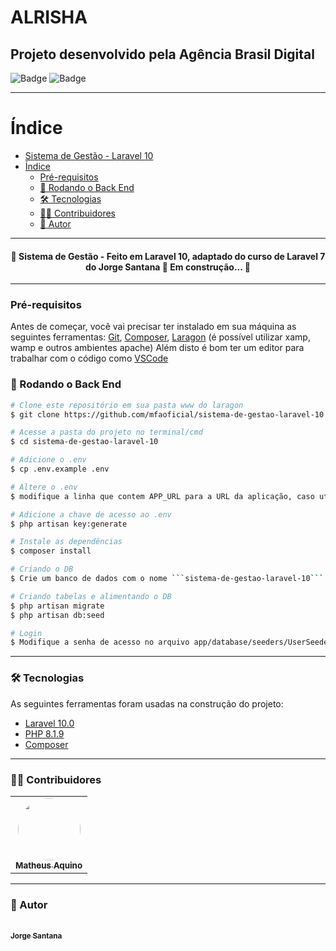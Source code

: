 # ALRISHA

## Projeto desenvolvido pela Agência Brasil Digital

![Badge](https://img.shields.io/badge/Alrisha-v1.0.0-blue) ![Badge](https://img.shields.io/badge/npm-v16.0.0-blue)

---

Índice
================

- [Sistema de Gestão - Laravel 10](#-sistema-de-gestão)
- [Índice](#índice)
    - [Pré-requisitos](#pré-requisitos)
    - [🎲 Rodando o Back End](#-rodando-o-back-end)
    - [🛠 Tecnologias](#-tecnologias)
    - [👨‍💻 Contribuidores](#-contribuidores)
    - [🦸 Autor](#-autor)

---

<h4 align="center">
 🚧  Sistema de Gestão - Feito em Laravel 10, adaptado do curso de Laravel 7 do Jorge Santana 🚀 Em construção...  🚧
</h4>

---

### Pré-requisitos

Antes de começar, você vai precisar ter instalado em sua máquina as seguintes ferramentas:
[Git](https://git-scm.com), [Composer](https://getcomposer.org/), [Laragon](https://laragon.org/download/index.html) (é possível utilizar xamp, wamp e outros ambientes apache)
Além disto é bom ter um editor para trabalhar com o código como [VSCode](https://code.visualstudio.com/)

### 🎲 Rodando o Back End

```bash
# Clone este repositório em sua pasta www do laragon
$ git clone https://github.com/mfaoficial/sistema-de-gestao-laravel-10.git

# Acesse a pasta do projeto no terminal/cmd
$ cd sistema-de-gestao-laravel-10

# Adicione o .env
$ cp .env.example .env

# Altere o .env
$ modifique a linha que contem APP_URL para a URL da aplicação, caso utilize laragon será http://sistema-de-gestao-laravel-10.test (necessário reiniciar o laragon após o git clone)

# Adicione a chave de acesso ao .env
$ php artisan key:generate

# Instale as dependências
$ composer install

# Criando o DB
$ Crie um banco de dados com o nome ```sistema-de-gestao-laravel-10```

# Criando tabelas e alimentando o DB
$ php artisan migrate
$ php artisan db:seed

# Login
$ Modifique a senha de acesso no arquivo app/database/seeders/UserSeeder
```

---

### 🛠 Tecnologias

As seguintes ferramentas foram usadas na construção do projeto:

- [Laravel 10.0](https://laravel.com/docs/10.x)
- [PHP 8.1.9](https://www.php.net/)
- [Composer](https://getcomposer.org/)

---

### 👨‍💻 Contribuidores

<table>
  <tr>
    <td align="center">
    <a href="https://github.com/mfaoficial">
 <img style="border-radius: 50%;" src="https://avatars.githubusercontent.com/u/56968366?v=4" width="100px;" alt=""/>
 <br />
 <sub><b>Matheus Aquino</b></sub></a>
 <br /></td>
  </tr>
</table>

---

### 🦸 Autor

<a href="https://www.udemy.com/course/curso-completo-do-desenvolvedor-laravel">
 <br />
 <sub><b>Jorge Santana</b></sub></a>
 <br />
